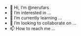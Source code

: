 - 👋 Hi, I’m @nerufars
- 👀 I’m interested in ...
- 🌱 I’m currently learning ...
- 💞️ I’m looking to collaborate on ...
- 📫 How to reach me ...

<!---
nerufars/nerufars is a ✨ special ✨ repository because its `README.md` (this file) appears on your GitHub profile.
You can click the Preview link to take a look at your changes.
--->
